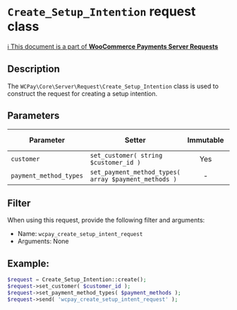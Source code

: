 # `Create_Setup_Intention` request class

[ℹ️ This document is a part of __WooCommerce Payments Server Requests__](../requests.md)

## Description

The `WCPay\Core\Server\Request\Create_Setup_Intention` class is used to construct the request for creating a setup intention.

## Parameters


| Parameter              | Setter                                               | Immutable | Required | Default value |
|------------------------|------------------------------------------------------|:---------:|:--------:|:-------------:|
| `customer`             | `set_customer( string $customer_id )`                |    Yes    |   Yes    |       -       |
| `payment_method_types` | `set_payment_method_types( array $payment_methods )` |     -     |   Yes    |       -       |


## Filter

When using this request, provide the following filter and arguments:

- Name: `wcpay_create_setup_intent_request`
- Arguments: None

## Example:

```php
$request = Create_Setup_Intention::create();
$request->set_customer( $customer_id );
$request->set_payment_method_types( $payment_methods );
$request->send( 'wcpay_create_setup_intent_request' );
```
